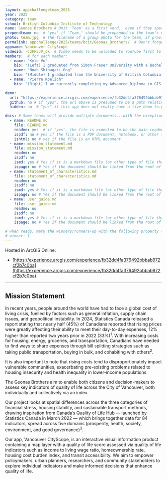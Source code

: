 ```yaml
---
layout: appchallengeteam_2025
year: 2025
category: team
school: British Columbia Institute of Technology
name: Geonas Brothers # Omit 'Team' as a first word...even if they specifically named themselves "Team X"
prependteam: no  # 'yes' if 'Team_' should be prepended to the team's name (i.e., they specifically named themselves "Team X" instead of just "X")
photo: team.jpg  # The filename of a group photo for the team, if provided (e.g., team.jpg)...expected to be located inside the images folder in the team's repo.
permalink: appchallenge/2025/teams/bcit/Geonas_Brothers/  # Don't forget to update the school short-code in the URL...
appname: Vancouver CityScope 
videoid: -C2FF5JV_ok  # Video needs to be uploaded to YouTube first to get this ID
members:  # for each member:
  - name: "Kyle Vu"
    bio: "(Left) I graduated from Simon Fraser University with a Bachelor’s degree in Health Sciences with a concentration in public health. I accidentally stumbled upon GIS in my last semester of my undergraduate degree, and am now currently enrolled in the BCIT Advanced Diploma in GIS program, where I hope to grow my technical GIS skills. I am also currently working for a municipality as a GIS intern, where I develop python-based automation scripts. In my free time, I enjoy working out, playing video games, and watching movies."
  - name: "Noah Shibagaki-Ong"
    bio: "(Middle) I graduated from the University of British Columbia with a Bachelor’s degree in Geographical Sciences with a focus on GIS research and climatology. I am currently completing my GIS Advanced Diploma at BCIT and working at a commercial real estate company, assisting in data acquisition and spatial analysis. With a strong foundation in geospatial theory, I hope to bridge my technical skills with meaningful data-driven solutions that support sustainable and efficient decision-making. During my free time, I like to go camping, backpacking, and anything outdoors."
  - name: "Pierre Koelich"
    bio: "(Right) I am currently completing my Advanced Diploma in GIS at BCIT, and am hoping to use the technical skills I learn here to make a positive impact on the geospatial industry. I first learned about GIS and became interested in it when completing my degree in Environmental Sciences at the University of British Columbia. Outside of work and school, I enjoy reading, playing the guitar, and playing video games."

demo:
  url: "https://experience.arcgis.com/experience/fb32dd4fa376492bbbab972cf2b7c0ba"  # A relative path if hosted from the team's folder in the GitHub repo, otherwise a full url (and specify "no" for the github property below)
  github: no # if "yes", the url above is presumed to be a path relative to the gh_pages URL for the team in GitHub...otherwise, a full URL is expected.
  hidden: no  # "yes" if this app does not really have a live demo (e.g., mobile/AppStudio apps)

docs: # Some teams will provide multiple documents...with the exception of the README.md, these are generally expected to be in a docs/ subfolder of their repo
  - name: README.md
    file: README.md
    readme: yes  # if 'yes', the file is expected to be the main readme document at the root of the team's repository
    ispdf: no # yes if the file is a PDF document, notebook, or other type of file (since the filename will need to be appended to the URL)
    ishtml: no # yes if the file is an HTML document
  - name: mission_statement.md
    file: mission_statement.md
    readme: no
    ispdf: no
    ismd: yes # Yes if it is a markdown file (or other type of file that can be previewed in GitHub)
    ispage: no # Yes if the document should be linked from the root of the repo, otherwise it is expected to be in the /docs subfolder
  - name: statement_of_characteristics.md
    file: statement_of_characteristics.md
    readme: no
    ispdf: no
    ismd: yes # Yes if it is a markdown file (or other type of file that can be previewed in GitHub)
    ispage: no # Yes if the document should be linked from the root of the repo, otherwise it is expected to be in the /docs subfolder
  - name: user_guide.md
    file: user_guide.md
    readme: no
    ispdf: no
    ismd: yes # Yes if it is a markdown file (or other type of file that can be previewed in GitHub)
    ispage: no # Yes if the document should be linked from the root of the repo, otherwise it is expected to be in the /docs subfolder

# when ready, mark the winners/runners-up with the following property (1, 2 or 3 for winners and first/second runners-up):
# winner: 1
---
```


Hosted in ArcGIS Online:

- [https://experience.arcgis.com/experience/fb32dd4fa376492bbbab972cf2b7c0ba](https://experience.arcgis.com/experience/fb32dd4fa376492bbbab972cf2b7c0ba)

---

## Mission Statement

In recent years, people around the world have had to face a global cost of living crisis, fuelled by factors such as general inflation, supply chain issues, and geopolitical instability. In 2024, Statistics Canada released a report stating that nearly half (45%) of Canadians reported that rising prices were greatly affecting their ability to meet their day-to-day expenses, 12% higher than reported two years prior in 2022 (33%)<sup>1</sup>. With increasing costs for housing, energy, groceries, and transportation, Canadians have needed to find ways to share expenses through bill splitting strategies such as taking public transportation, buying in bulk, and cohabiting with others<sup>2</sup>.

It is also important to note that rising costs tend to disproportionately impact vulnerable communities, exacerbating pre-existing problems related to housing insecurity and health inequality in lower-income populations.

The Geonas Brothers aim to enable both citizens and decision-makers to assess key indicators of quality of life across the City of Vancouver, both individually and collectively via an index.

Our project looks at spatial differences across the three categories of financial stress, housing stability, and sustainable transport methods, drawing inspiration from Canada’s Quality of Life Hub — launched by Statistics Canada in March 2022 — which brings together data for 84 indicators, spread across five domains (prosperity, health, society, environment, and good governance)<sup>3</sup>.

Our app, Vancouver CityScope, is an interactive visual information product containing a map layer with a quality of life score assessed via quality of life indicators such as income to living wage ratio, homeownership rate, housing cost burden index, and transit accessibility. We aim to empower policymakers, urban planners, researchers, and community stakeholders to explore individual indicators and make informed decisions that enhance quality of life.
